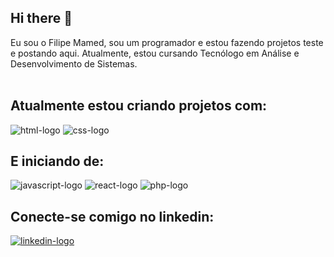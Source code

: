 ## Hi there 👋

Eu sou o Filipe Mamed, sou um programador e estou fazendo projetos teste e postando aqui. Atualmente, estou cursando Tecnólogo em Análise e Desenvolvimento de Sistemas.
<br>
<br>

## Atualmente estou criando projetos com:

<img src="https://img.shields.io/badge/HTML5-E34F26?style=for-the-badge&logo=html5&logoColor=white" alt="html-logo"/>
<img src="https://img.shields.io/badge/CSS3-1572B6?style=for-the-badge&logo=css3&logoColor=white" alt="css-logo"/>

## E iniciando de:

<img src="https://img.shields.io/badge/JavaScript-F7DF1E?style=for-the-badge&logo=javascript&logoColor=black" alt="javascript-logo"/>

<img src="https://img.shields.io/badge/React-20232A?style=for-the-badge&logo=react&logoColor=61DAFBe" alt="react-logo"/>

<img src="https://img.shields.io/badge/PHP-777BB4?style=for-the-badge&logo=php&logoColor=white" alt="php-logo"/>

## Conecte-se comigo no linkedin:

<a href="https://www.linkedin.com/in/filipe-m-68a21827b/"><img src="https://img.shields.io/badge/LinkedIn-0077B5?style=for-the-badge&logo=linkedin&logoColor=white" alt="linkedin-logo"/>
